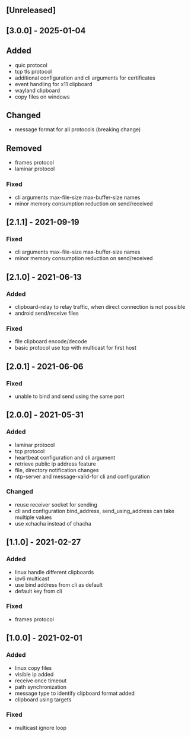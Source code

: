## [Unreleased]

## [3.0.0] - 2025-01-04

## Added

- quic protocol
- tcp tls protocol
- additional configuration and cli arguments for certificates
- event handling for x11 clipboard
- wayland clipboard
- copy files on windows

## Changed

- message format for all protocols (breaking change)

## Removed

- frames protocol
- laminar protocol

### Fixed

- cli arguments max-file-size max-buffer-size names
- minor memory consumption reduction on send/received

## [2.1.1] - 2021-09-19

### Fixed

- cli arguments max-file-size max-buffer-size names
- minor memory consumption reduction on send/received

## [2.1.0] - 2021-06-13

### Added

- clipboard-relay to relay traffic, when direct connection is not possible
- android send/receive files

### Fixed

- file clipboard encode/decode
- basic protocol use tcp with multicast for first host

## [2.0.1] - 2021-06-06

### Fixed

- unable to bind and send using the same port

## [2.0.0] - 2021-05-31

### Added

- laminar protocol
- tcp protocol
- heartbeat configuration and cli argument
- retrieve public ip address feature
- file, directory notification changes
- ntp-server and message-valid-for cli and configuration

### Changed

- reuse receiver socket for sending
- cli and configuration bind_address, send_using_address can take multiple values
- use xchacha instead of chacha

## [1.1.0] - 2021-02-27

### Added

- linux handle different clipboards
- ipv6 multicast
- use bind address from cli as default
- default key from cli

### Fixed

- frames protocol

## [1.0.0] - 2021-02-01

### Added

- linux copy files
- visible ip added
- receive once timeout
- path synchronization
- message type to identify clipboard format added
- clipboard using targets

### Fixed

- multicast ignore loop

